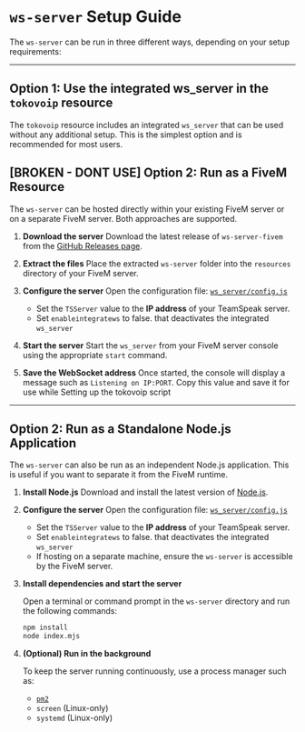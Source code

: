 # `ws-server` Setup Guide

The `ws-server` can be run in three different ways, depending on your setup requirements:

---

## Option 1: Use the integrated ws_server in the `tokovoip` resource

The `tokovoip` resource includes an integrated `ws_server` that can be used without any additional setup. This is the simplest option and is recommended for most users.

## **[BROKEN - DONT USE]** Option 2: Run as a FiveM Resource

The `ws-server` can be hosted directly within your existing FiveM server or on a separate FiveM server. Both approaches are supported.

1. **Download the server**
   Download the latest release of `ws-server-fivem` from the [GitHub Releases page](https://github.com/Plactrix/TokoVoIP_v2/releases/latest).

2. **Extract the files**
   Place the extracted `ws-server` folder into the `resources` directory of your FiveM server.

3. **Configure the server**
   Open the configuration file: [`ws_server/config.js`](https://github.com/Plactrix/TokoVoIP_v2/blob/master/ws_server/config.js)
   - Set the `TSServer` value to the **IP address** of your TeamSpeak server.
   - Set `enableintegratews` to false. that deactivates the integrated `ws_server`

4. **Start the server**
   Start the `ws_server` from your FiveM server console using the appropriate `start` command.

5. **Save the WebSocket address**
   Once started, the console will display a message such as `Listening on IP:PORT`.
   Copy this value and save it for use while Setting up the tokovoip script
   
---

## Option 2: Run as a Standalone Node.js Application

The `ws-server` can also be run as an independent Node.js application. This is useful if you want to separate it from the FiveM runtime.

1. **Install Node.js**
   Download and install the latest version of [Node.js](https://nodejs.org/en/).

2. **Configure the server**
   Open the configuration file: [`ws_server/config.js`](https://github.com/Plactrix/TokoVoIP_v2/blob/master/ws_server/config.js)

   - Set the `TSServer` value to the **IP address** of your TeamSpeak server.
   - Set `enableintegratews` to false. that deactivates the integrated `ws_server`
   - If hosting on a separate machine, ensure the `ws-server` is accessible by the FiveM server.

3. **Install dependencies and start the server**

   Open a terminal or command prompt in the `ws-server` directory and run the following commands:

   ```bash
   npm install
   node index.mjs
   ```

4. **(Optional) Run in the background**

   To keep the server running continuously, use a process manager such as:

   * [`pm2`](https://pm2.keymetrics.io/)
   * `screen` (Linux-only)
   * `systemd` (Linux-only)
